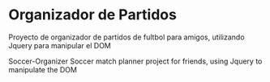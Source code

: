 # Organizador de Partidos

Proyecto de organizador de partidos de fultbol para amigos, utilizando Jquery para manipular el DOM

Soccer-Organizer
Soccer match planner project for friends, using Jquery to manipulate the DOM

